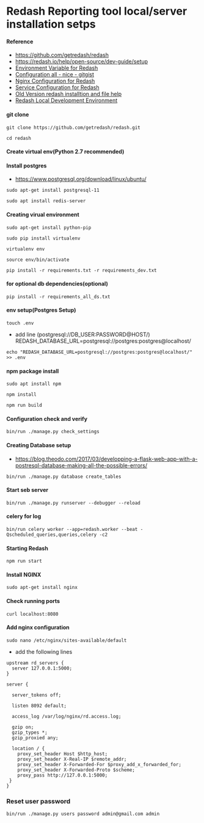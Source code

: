 # Redash Reporting tool local/server installation setps

#### Reference
- https://github.com/getredash/redash
- https://redash.io/help/open-source/dev-guide/setup
- [Environment Variable for Redash](https://redash.io/help/open-source/admin-guide/env-vars-settings)
- [Configuration all - nice - gitgist](https://gist.github.com/mattes/f941cdc95639e482060a86b9f7ad983b)
- [Nginx Configuration for Redash](files/nginx_site_redash)
- [Service Configuration for Redash](files/redash_services.conf)
- [Old Version redash installtion and file help](https://github.com/getredash/redash/tree/release/5.0.x/setup/ubuntu) 
- [Redash Local Development Environment](https://developpaper.com/redash-local-development-environment/)

#### git clone

`git clone https://github.com/getredash/redash.git`

`cd redash`

#### Create virtual env(Python 2.7 recommended)

#### Install postgres
- https://www.postgresql.org/download/linux/ubuntu/

`sudo apt-get install postgresql-11`

`sudo apt install redis-server`

#### Creating virual environment
`sudo apt-get install python-pip`

`sudo pip install virtualenv`

`virtualenv env`

`source env/bin/activate`

`pip install -r requirements.txt -r requirements_dev.txt`

#### for optional db dependencies(optional)
`pip install -r requirements_all_ds.txt`


#### env setup(Postgres Setup)
`touch .env`

- add line (postgresql://DB_USER:PASSWORD@HOST/)
  REDASH_DATABASE_URL=postgresql://postgres:postgres@localhost/

`echo "REDASH_DATABASE_URL=postgresql://postgres:postgres@localhost/" >> .env`

#### npm package install
`sudo apt install npm`

`npm install`

`npm run build`

#### Configuration check and verify
`bin/run ./manage.py check_settings`

#### Creating Database setup
- https://blog.theodo.com/2017/03/developping-a-flask-web-app-with-a-postresql-database-making-all-the-possible-errors/

`bin/run ./manage.py database create_tables`

#### Start seb server
`bin/run ./manage.py runserver --debugger --reload`

#### celery for log
`bin/run celery worker --app=redash.worker --beat -Qscheduled_queries,queries,celery -c2`

#### Starting Redash
`npm run start`

#### Install NGINX
`sudo apt-get install nginx`

#### Check running ports
`curl localhost:8080`

#### Add nginx configuration

`sudo nano /etc/nginx/sites-available/default`

- add the following lines

```
upstream rd_servers {
  server 127.0.0.1:5000;
}

server {

  server_tokens off;

  listen 8092 default;

  access_log /var/log/nginx/rd.access.log;

  gzip on;
  gzip_types *;
  gzip_proxied any;

  location / {
    proxy_set_header Host $http_host;
    proxy_set_header X-Real-IP $remote_addr;
    proxy_set_header X-Forwarded-For $proxy_add_x_forwarded_for;
    proxy_set_header X-Forwarded-Proto $scheme;
    proxy_pass http://127.0.0.1:5000;
 }
}

```

### Reset user password

`bin/run ./manage.py users password admin@gmail.com admin`



